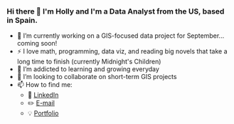### Hi there 👋 I'm Holly and I'm a Data Analyst from the US, based in Spain. 

- 🔭 I’m currently working on a GIS-focused data project for September... coming soon! 
- :zap: I love math, programming, data viz, and reading big novels that take a long time to finish (currently Midnight's Children)
- 🌱 I’m addicted to learning and growing everyday
- 👯 I’m looking to collaborate on short-term GIS projects
- 📫 How to find me:
  - :office: [LinkedIn](https://www.linkedin.com/in/holly-jane-dalton/)
  - :pencil2: [E-mail](hjdalton89@gmail.com)
   - :bulb: [Portfolio](https://hollydalton.netlify.app/)
